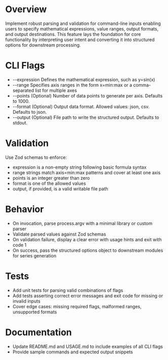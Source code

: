# Overview

Implement robust parsing and validation for command-line inputs enabling users to specify mathematical expressions, value ranges, output formats, and output destinations. This feature lays the foundation for core functionality by interpreting user intent and converting it into structured options for downstream processing.

# CLI Flags

- --expression <expr>    Defines the mathematical expression, such as y=sin(x)
- --range <spec>         Specifies axis ranges in the form x=min:max or a comma-separated list for multiple axes
- --points <number>      (Optional) Number of data points to generate per axis. Defaults to 1000.
- --format <type>        (Optional) Output data format. Allowed values: json, csv. Defaults to json.
- --output <path>        (Optional) File path to write the structured output. Defaults to stdout.

# Validation

Use Zod schemas to enforce:
- expression is a non-empty string following basic formula syntax
- range strings match axis=min:max patterns and cover at least one axis
- points is an integer greater than zero
- format is one of the allowed values
- output, if provided, is a valid writable file path

# Behavior

- On invocation, parse process.argv with a minimal library or custom parser
- Validate parsed values against Zod schemas
- On validation failure, display a clear error with usage hints and exit with code 1
- On success, pass the structured options object to downstream modules for series generation

# Tests

- Add unit tests for parsing valid combinations of flags
- Add tests asserting correct error messages and exit code for missing or invalid inputs
- Cover edge cases: missing required flags, malformed ranges, unsupported formats

# Documentation

- Update README.md and USAGE.md to include examples of all CLI flags
- Provide sample commands and expected output snippets
